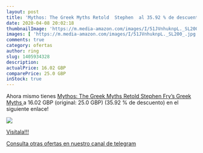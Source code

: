 ```yaml
---
layout: post
title: 'Mythos: The Greek Myths Retold  Stephen  al 35.92 % de descuento'
date: 2020-04-08 20:02:18
thumbnailImage: 'https://m.media-amazon.com/images/I/51JVnhuknpL._SL200_.jpg'
images: [ 'https://m.media-amazon.com/images/I/51JVnhuknpL._SL200_.jpg' ]
comments: true
category: ofertas
author: ring
slug: 1405934328
description:
actualPrice: 16.02 GBP
comparePrice: 25.0 GBP
inStock: true
---
```


Ahora mismo tienes [Mythos: The Greek Myths Retold  Stephen Fry’s Greek Myths ](https://www.amazon.com/dp/1405934328/?tag=redken08-20) a 16.02 GBP (original: 25.0 GBP) (35.92 %  de descuento) en el siguiente enlace!

[![](https://m.media-amazon.com/images/I/51JVnhuknpL._SL200_.jpg)](https://www.amazon.com/dp/1405934328/?tag=redken08-20)

[Visítala!!!](https://www.amazon.com/dp/1405934328/?tag=redken08-20)

[Consulta otras ofertas en nuestro canal de telegram](https://t.me/s/ofertas25)
